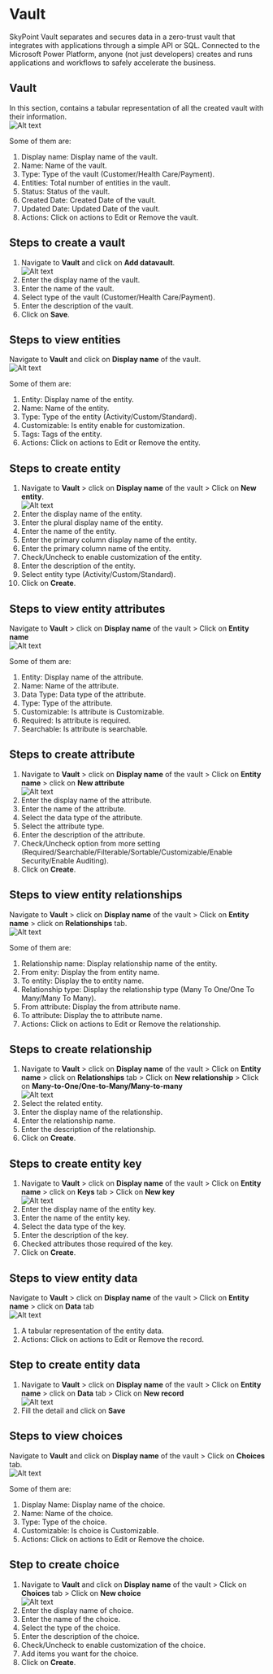 # Vault
SkyPoint Vault separates and secures data in a zero-trust vault that integrates with applications through a simple API or SQL. Connected to the Microsoft Power Platform, anyone (not just developers) creates and runs applications and workflows to safely accelerate the business.

## Vault
In this section, contains a tabular representation of all the created vault with their information.     
![Alt text](https://github.com/skypointcloud/platform/blob/master/docs/doc_snippets/VaultList.png?raw=true)

Some of them are:
1. Display name: Display name of the vault. 
2. Name: Name of the vault.
3. Type: Type of the vault (Customer/Health Care/Payment).
4. Entities: Total number of entities in the vault.
5. Status: Status of the vault.
6. Created Date: Created Date of the vault.
7. Updated Date: Updated Date of the vault.
8. Actions: Click on actions to Edit or Remove the vault.

## Steps to create a vault
1. Navigate to **Vault** and click on **Add datavault**.          
![Alt text](https://github.com/skypointcloud/platform/blob/master/docs/doc_snippets/NewVault.png?raw=true)
2. Enter the display name of the vault.
3. Enter the name of the vault.
4. Select type of the vault (Customer/Health Care/Payment).
5. Enter the description of the vault.
6. Click on **Save**.

## Steps to view entities
Navigate to **Vault** and click on **Display name** of the vault.                        
![Alt text](https://github.com/skypointcloud/platform/blob/master/docs/doc_snippets/VaultEntityList.png?raw=true)

Some of them are:
1. Entity: Display name of the entity. 
2. Name: Name of the entity.
3. Type: Type of the entity (Activity/Custom/Standard).
4. Customizable: Is entity enable for customization.
5. Tags: Tags of the entity.
6. Actions: Click on actions to Edit or Remove the entity.

## Steps to create entity
1. Navigate to **Vault** > click on **Display name** of the vault > Click on **New entity**.                     
![Alt text](https://github.com/skypointcloud/platform/blob/master/docs/doc_snippets/VaultNewEntity.png?raw=true)
2. Enter the display name of the entity.
3. Enter the plural display name of the entity.
4. Enter the name of the entity.
5. Enter the primary column display name of the entity.
6. Enter the primary column name of the entity.
7. Check/Uncheck to enable customization of the entity.
8. Enter the description of the entity.
9. Select entity type (Activity/Custom/Standard).
10. Click on **Create**.

## Steps to view entity attributes
Navigate to **Vault** > click on **Display name** of the vault > Click on **Entity name**                             
![Alt text](https://github.com/skypointcloud/platform/blob/master/docs/doc_snippets/VaultEntityAttributes.png?raw=true)

Some of them are:
1. Entity: Display name of the attribute. 
2. Name: Name of the attribute. 
3. Data Type: Data type of the attribute.
4. Type: Type of the attribute.
5. Customizable: Is attribute is Customizable.
6. Required: Is attribute is required.
7. Searchable: Is attribute is searchable.

## Steps to create attribute
1. Navigate to **Vault** > click on **Display name** of the vault > Click on **Entity name** > click on **New attribute**        
![Alt text](https://github.com/skypointcloud/platform/blob/master/docs/doc_snippets/VaultEntityNewAttribute.png?raw=true)
2. Enter the display name of the attribute.
3. Enter the name of the attribute.
4. Select the data type of the attribute.
5. Select the attribute type.
6. Enter the description of the attribute.
7. Check/Uncheck option from more setting (Required/Searchable/Filterable/Sortable/Customizable/Enable Security/Enable Auditing).
8. Click on **Create**.

## Steps to view entity relationships
Navigate to **Vault** > click on **Display name** of the vault > Click on **Entity name** > click on **Relationships** tab.   
![Alt text](https://github.com/skypointcloud/platform/blob/master/docs/doc_snippets/VaultEntityRelationships.png?raw=true)

Some of them are:
1. Relationship name: Display relationship name of the entity. 
2. From enity: Display the from entity name.
3. To entity: Display the to entity name.
4. Relationship type: Display the relationship type (Many To One/One To Many/Many To Many).
5. From attribute: Display the from attribute name.
6. To attribute: Display the to attribute name.
7. Actions: Click on actions to Edit or Remove the relationship.

## Steps to create relationship
1. Navigate to **Vault** > click on **Display name** of the vault > Click on **Entity name** > click on **Relationships** tab > Click on **New relationship** > Click on **Many-to-One/One-to-Many/Many-to-many**                          
![Alt text](https://github.com/skypointcloud/platform/blob/master/docs/doc_snippets/VaultEntityNewRelationship.png?raw=true)
2. Select the related entity.
3. Enter the display name of the relationship.
4. Enter the relationship name.
5. Enter the description of the relationship.
6. Click on **Create**.

## Steps to create entity key
1. Navigate to **Vault** > click on **Display name** of the vault > Click on **Entity name** > click on **Keys** tab > Click on **New key**                                                                                                   
![Alt text](https://github.com/skypointcloud/platform/blob/master/docs/doc_snippets/VaultEntityNewKey.png?raw=true)
2. Enter the display name of the entity key.
3. Enter the name of the entity key.
4. Select the data type of the key.
5. Enter the description of the key.
6. Checked attributes those required of the key.
7. Click on **Create**.

## Steps to view entity data
Navigate to **Vault** > click on **Display name** of the vault > Click on **Entity name** > click on **Data** tab               
![Alt text](https://github.com/skypointcloud/platform/blob/master/docs/doc_snippets/VaultEntityDatas.png?raw=true)
1. A tabular representation of the entity data.
2. Actions: Click on actions to Edit or Remove the record.

## Step to create entity data
1. Navigate to **Vault** > click on **Display name** of the vault > Click on **Entity name** > click on **Data** tab > Click on **New record**                                                                                                     
![Alt text](https://github.com/skypointcloud/platform/blob/master/docs/doc_snippets/VaultEntityNewData.png?raw=true)
2. Fill the detail and click on **Save** 

## Steps to view choices
Navigate to **Vault** and click on **Display name** of the vault > Click on **Choices** tab.                       
![Alt text](https://github.com/skypointcloud/platform/blob/master/docs/doc_snippets/VaultChoiceList.png?raw=true)

Some of them are:
1. Display Name: Display name of the choice. 
2. Name: Name of the choice. 
3. Type: Type of the choice.
4. Customizable: Is choice is Customizable.
5. Actions: Click on actions to Edit or Remove the choice.

## Step to create choice
1. Navigate to **Vault** and click on **Display name** of the vault > Click on **Choices** tab > Click on **New choice**          
![Alt text](https://github.com/skypointcloud/platform/blob/master/docs/doc_snippets/VaultNewChoice.png?raw=true)
2. Enter the display name of choice.
3. Enter the name of the choice.
4. Select the type of the choice.
5. Enter the description of the choice.
6. Check/Uncheck to enable customization of the choice.
7. Add items you want for the choice.
8. Click on **Create**.
